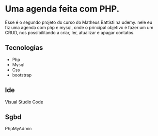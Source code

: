 # Uma agenda feita com PHP.

Esse é o segundo projeto do curso do Matheus Battisti na udemy.
nele eu fiz uma agenda com php e mysql, onde o principal objetivo é fazer um um CRUD, nos possibilitando a criar, ler, atualizar e apagar contatos.

## Tecnologias

<ul>
  <li> Php </li>
  <li> Mysql </li>
  <li> Css </li>
  <li> bootstrap </li>
</ul>

## Ide

Visual Studio Code

## Sgbd

PhpMyAdmin

